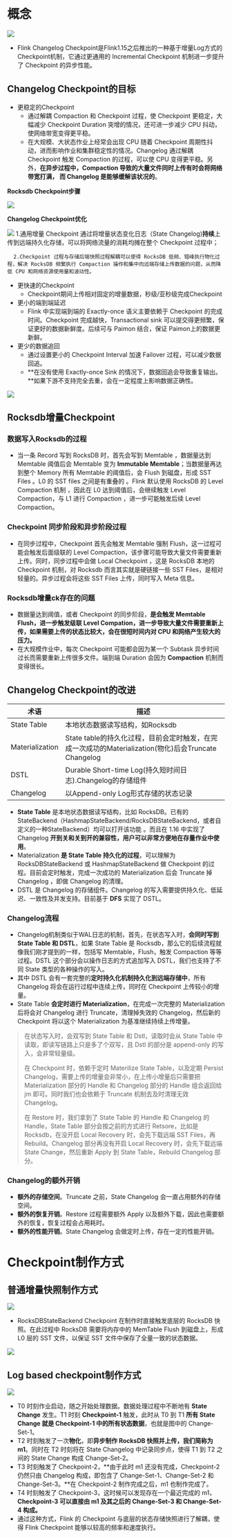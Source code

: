 # 概念

![](../img/checkpoint发展进程.jpg)

* Flink Changelog Checkpoint是Flink1.15之后推出的一种基于增量Log方式的Checkpoint机制，它通过更通用的 Incremental Checkpoint 机制进一步提升了 Checkpoint 的异步性能。

## **Changelog Checkpoint的目标**

* 更稳定的Checkpoint
  * 通过解耦 Compaction 和 Checkpoint 过程，使 Checkpoint 更稳定，大幅减少 Checkpoint Duration 突增的情况，还可进一步减少 CPU 抖动，使网络带宽变得更平稳。
  * 在大规模、大状态作业上经常会出现 CPU 随着 Checkpoint 周期性抖动，进而影响作业和集群稳定性的情况。Changelog 通过解耦 Checkpoint 触发 Compaction 的过程，可以使 CPU 变得更平稳。另外，**在异步过程中，Compaction 导致的大量文件同时上传有时会将网络带宽打满， 而 Changelog 是能够缓解该状况的**。

**Rocksdb Checkpoint步骤**

![](../img/rocksdbCompaction影响.jpg)

**Changelog Checkpoint优化**

![](../img/changelogCompaction优化.jpg)		1.通用增量 Checkpoint 通过将增量状态变化日志（State Changelog)**持续**上传到远端持久化存储，可以将网络流量的消耗均摊在整个 Checkpoint 过程中；

  	  2.Checkpoint 过程与存储后端快照过程解耦可以使得 RocksDB 低频、错峰执行物化过程，解决 RocksDB 频繁执行 Compaction 操作和集中向远端存储上传数据的问题，从而降低 CPU 和网络资源使用量和波动性。

* 更快速的Checkpoint
  * Checkpoint期间上传相对固定的增量数据，秒级/亚秒级完成Checkpoint
* 更小的端到端延迟
  * Flink 中实现端到端的 Exactly-once 语义主要依赖于 Checkpoint 的完成时间。Checkpoint 完成越快，Transactional sink 可以提交得更频繁，保证更好的数据新鲜度。后续可与 Paimon 结合，保证 Paimon上的数据更新鲜。
* 更少的数据追回
  * 通过设置更小的 Checkpoint Interval 加速 Failover 过程，可以减少数据回追。
  * **在没有使用 Exactly-once Sink 的情况下，数据回追会导致重复输出。**如果下游不支持完全去重，会在一定程度上影响数据正确性。

![](../img/changelog数据追回.jpg)

## Rocksdb增量Checkpoint

### 数据写入Rocksdb的过程

* 当一条 Record 写到 RocksDB 时，首先会写到 Memtable ，数据量达到 Memtable 阈值后会 Memtable 变为 **Immutable Memtable**；当数据量再达到整个 Memory 所有 Memtable 的阈值后，会 Flush 到磁盘，形成 SST Files 。L0 的 SST files 之间是有重叠的 。Flink 默认使用 RocksDB 的 Level Compaction 机制 ，因此在 L0 达到阈值后，会继续触发 Level Compaction，与 L1 进行 Compaction ，进一步可能触发后续 Level Compaction。

### Checkpoint 同步阶段和异步阶段过程

* 在同步过程中，Checkpoint 首先会触发 Memtable 强制 Flush，这一过程可能会触发后面级联的 Level Compaction，该步骤可能导致大量文件需要重新上传。同时，同步过程中会做 Local Checkpoint ，这是 RocksDB 本地的 Checkpoint 机制，对 Rocksdb 而言其实就是硬链接一些 SST Files，是相对轻量的。异步过程会将这些 SST Files 上传，同时写入 Meta 信息。

### Rocksdb增量ck存在的问题

* 数据量达到阈值，或者 Checkpoint 的同步阶段，**是会触发 Memtable Flush，进一步触发级联 Level Compation，进一步导致大量文件需要重新上传，如果需要上传的状态比较大，会在很短时间内对 CPU 和网络产生较大的压力。**
* 在大规模作业中，每次 Checkpoint 可能都会因为某一个 Subtask 异步时间过长而需要重新上传很多文件。端到端 Duration 会因为 **Compaction** 机制而变得很长。

## Changelog Checkpoint的改进

| 术语            | 描述                                                         |
| --------------- | ------------------------------------------------------------ |
| State Table     | 本地状态数据读写结构，如Rocksdb                              |
| Materialization | State table的持久化过程，目前会定时触发，在完成一次成功的Materialization(物化)后会Truncate Changelog |
| DSTL            | Durable Short-time Log(持久短时间日志).Changelog的存储组件   |
| Changelog       | 以Append-only Log形式存储的状态记录                          |

* **State Table** 是本地状态数据读写结构，比如 RocksDB。已有的 StateBackend（HashmapStateBackend/RocksDBStateBackend，或者自定义的一种StateBackend）均可以打开该功能 。而且在 1.16 中实现了 Changelog **开到关和关到开的兼容性，用户可以非常方便地在存量作业中使用**。
* Materialization **是 State Table 持久化的过程**，可以理解为 RocksDBStateBackend 或 HashmapStateBackend 做 Checkpoint 的过程。目前会定时触发，完成一次成功的 Materialization 后会 Truncate 掉 Changelog ，即做 Changelog 的清理。
* DSTL 是 Changelog 的存储组件。Changelog 的写入需要提供持久化、低延迟、一致性及并发支持。目前基于 **DFS** 实现了 DSTL。

### Changelog流程

* Changelog机制类似于WAL日志的机制，首先，在状态写入时，**会同时写到 State Table 和 DSTL**，如果 State Table 是 Rocksdb，那么它的后续流程就像我们刚才提到的一样，包括写 Memtable，Flush，触发 Compaction 等等过程。DSTL 这个部分会以操作日志的方式追加写入 DSTL，我们也支持了不同 State 类型的各种操作的写入。
* 其中 DSTL 会有一套完整的**定时持久化机制持久化到远端存储中**，所有 Changelog 将会在运行过程中连续上传，同时在 Checkpoint 上传较小的增量。
* State Table **会定时进行 Materialization**，在完成一次完整的 Materialization 后将会对 Changelog 进行 Truncate，清理掉失效的 Changelog，然后新的 Checkpoint 将以这个 Materialization 为基准继续持续上传增量。

>在状态写入时，会双写到 State Table 和 Dstl，读取时会从 State Table 中读取，即读写链路上只是多了个双写，且 Dstl 的部分是 append-only 的写入，会非常轻量级。
>
>在 Checkpoint 时，依赖于定时 Materilize State Table，以及定期 Persist Changelog，需要上传的增量会非常小，在上传小增量后只需要把 Materialization 部分的 Handle 和 Changelog 部分的 Handle 组合返回给 jm 即可。同时我们也会依赖于 Truncate 机制去及时清理无效 Changelog。
>
>在 Restore 时，我们拿到了 State Table 的 Handle 和 Changelog 的 Handle，State Table 部分会按之前的方式进行 Retsore，比如是 Rocksdb，在没开启 Local Recovery 时，会先下载远端 SST Files，再 Rebuild。Changelog 部分再没有开启 Local Recovery 时，会先下载远端 State Change，然后重新 Apply 到 State Table，Rebuild Changelog 部分。

### Changelog的额外开销

* **额外的存储空间**。Truncate 之前，State Changelog 会一直占用额外的存储空间。
* **额外的恢复开销**。Restore 过程需要额外 Apply 以及额外下载，因此也需要额外的恢复，恢复过程会占用耗时。
* **额外的性能开销**。State Changelog 会做定时上传，存在一定的性能开销。

# Checkpoint制作方式

## 普通增量快照制作方式

![](../img/rocksdbck制作方式.jpg)

* RocksDBStateBackend Checkpoint 在制作时直接触发底层的 RocksDB 快照。在此过程中 RocksDB 需要将内存中的 MemTable Flush 到磁盘上，形成 L0 层的 SST 文件，以保证 SST 文件中保存了全量一致的状态数据。

![](../img/rocksdbck制作方式1.jpg)

## Log based checkpoint制作方式

![](../img/changelogck制作方式.jpg)

- T0 时刻作业启动，随之开始处理数据。数据处理过程中不断地有 **State Change** 发生。T1 时刻 **Checkpoint-1** 触发，此时从 T0 到 T1 **所有 State Change 就是 Checkpoint-1 中的所有状态数据**，也就是图中的 Change-Set-1。
- T2 时刻触发了一次**物化**，即**异步制作 RocksDB 快照并上传，我们简称为 m1**。同时在 T2 时刻将在 State Changelog 中记录同步点，使得 T1 到 T2 之间的 State Change 构成 Change-Set-2。
- T3 时刻触发了 Checkpoint-2，**由于此时 m1 还没有完成，Checkpoint-2 仍然只由 Changelog 构成，即包含了 Change-Set-1、Change-Set-2 和 Change-Set-3。**在 Checkpoint-2 制作完成之后，m1 也制作完成了。
- T4 时刻触发了 Checkpoint-3，这时候可以发现存在一个最近完成的 m1，**Checkpoint-3 可以直接由 m1 及其之后的 Change-Set-3 和 Change-Set-4 构成。**
- 通过这种方式，Flink 的 Checkpoint 与底层的状态存储快照进行了解耦，使得 Flink Checkpoint 能够以较高的频率和速度执行。
